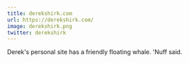 ```yaml
---
title: derekshirk.com
url: https://derekshirk.com/
image: derekshirk.png
twitter: derekshirk
---
```


Derek's personal site has a friendly floating whale. 'Nuff said.

